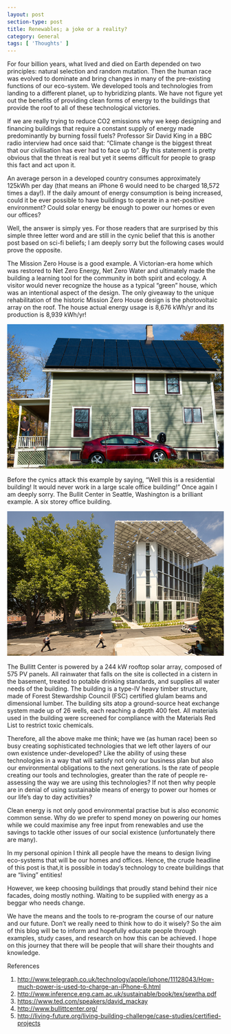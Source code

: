 ```yaml
---
layout: post
section-type: post
title: Renewables; a joke or a reality? 
category: General
tags: [ 'Thoughts' ]
---
```

For four billion years, what lived and died on Earth depended on two principles: natural selection and random mutation. Then the human race was evolved to dominate and bring changes in many of the pre-existing functions of our eco-system. We developed tools and technologies from landing to a different planet, up to hybridizing plants. We have not figure yet out the benefits of providing clean forms of energy to the buildings that provide the roof to all of these technological victories.

If we are really trying to reduce CO2 emissions why we keep designing and financing buildings that require a constant supply of energy made predominantly by burning fossil fuels? Professor Sir David King in a BBC radio interview had once said that: “Climate change is the biggest threat that our civilisation has ever had to face up to”. By this statement is pretty obvious that the threat is real but yet it seems difficult for people to grasp this fact and act upon it. 

An average person in a developed country consumes approximately 125kWh per day (that means an iPhone 6 would need to be charged 18,572 times a day!). If the daily amount of energy consumption is being increased, could it be ever possible to have buildings to operate in a net-positive environment? Could solar energy be enough to power our homes or even our offices? 

Well, the answer is simply yes. For those readers that are surprised by this simple three letter word and are still in the cynic belief that this is another post based on sci-fi beliefs; I am deeply sorry but the following cases would prove the opposite.

The Mission Zero House is a good example. A Victorian-era home which was restored to Net Zero Energy, Net Zero Water and ultimately made the building a learning tool for the community in both spirit and ecology. A visitor would never recognize the house as a typical “green” house, which was an intentional aspect of the design. The only giveaway to the unique rehabilitation of the historic Mission Zero House design is the photovoltaic array on the roof. The house actual energy usage is 8,676 kWh/yr and its production is 8,939 kWh/yr! 

![misc](/img/timeline/mission.png)

Before the cynics attack this example by saying, “Well this is a residential building! It would never work in a large scale office building!” Once again I am deeply sorry. The Bullit Center in Seattle, Washington is a brilliant example. A six storey office building.

![misc](/img/timeline/bullit.png)

The Bullitt Center is powered by a 244 kW rooftop solar array, composed of 575 PV panels. All rainwater that falls on the site is collected in a cistern in the basement, treated to potable drinking standards, and supplies all water needs of the building. The building is a type-IV heavy timber structure, made of Forest Stewardship Council (FSC) certified glulam beams and dimensional lumber. The building sits atop a ground-source heat exchange system made up of 26 wells, each reaching a depth 400 feet. All materials used in the building were screened for compliance with the Materials Red List to restrict toxic chemicals. 

Therefore, all the above make me think; have we (as human race) been so busy creating sophisticated technologies that we left other layers of our own existence under-developed? Like the ability of using these technologies in a way that will satisfy not only our business plan but also our environmental obligations to the next generations. Is the rate of people creating our tools and technologies, greater than the rate of people re-assessing the way we are using this technologies? If not then why people are in denial of using sustainable means of energy to power our homes or our life’s day to day activities? 

Clean energy is not only good environmental practise but is also economic common sense. Why do we prefer to spend money on powering our homes while we could maximise any free input from renewables and use the savings to tackle other issues of our social existence (unfortunately there are many).

In my personal opinion I think all people have the means to design living eco-systems that will be our homes and offices. Hence, the crude headline of this post is that,it is possible in today’s technology to create buildings that are “living” entities!

However, we keep choosing buildings that proudly stand behind their nice facades, doing mostly nothing. Waiting to be supplied with energy as a beggar who needs change. 

We have the means and the tools to re-program the course of our nature and our future. Don’t we really need to think how to do it wisely? So the aim of this blog will be to inform and hopefully educate people through examples, study cases, and research on how this can be achieved. I hope on this journey that there will be people that will share their thoughts and knowledge.


References

1.	http://www.telegraph.co.uk/technology/apple/iphone/11128043/How-much-power-is-used-to-charge-an-iPhone-6.html
2.	http://www.inference.eng.cam.ac.uk/sustainable/book/tex/sewtha.pdf
3.	https://www.ted.com/speakers/david_mackay
4.	http://www.bullittcenter.org/
5.	http://living-future.org/living-building-challenge/case-studies/certified-projects







